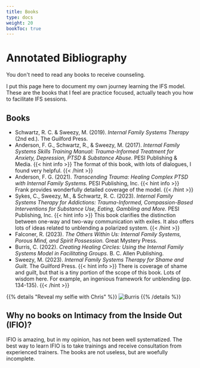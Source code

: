 ```yaml
---
title: Books
type: docs
weight: 20
bookToc: true
---
```


# Annotated Bibliography

You don't need to read any books to receive counseling.

I put this page here to document my own journey learning the IFS model.
These are the books that I feel are practice focused, actually teach you how to facilitate IFS sessions.

## Books

- Schwartz, R. C. & Sweezy, M. (2019). *Internal Family Systems Therapy* (2nd ed.). The Guilford Press.
- Anderson, F. G., Schwartz, R., & Sweezy, M. (2017). *Internal Family Systems Skills Training Manual: Trauma-Informed Treatment for Anxiety, Depression, PTSD & Substance Abuse.* PESI Publishing & Media.
    {{< hint info >}}
    The format of this book, with lots of dialogues, I found very helpful.
    {{< /hint >}}
- Anderson, F. G. (2021). *Transcending Trauma: Healing Complex PTSD with Internal Family Systems.* PESI Publishing, Inc.
    {{< hint info >}}
    Frank provides wonderfully detailed coverage of the model.
    {{< /hint >}}
- Sykes, C., Sweezy, M., & Schwartz, R. C. (2023). *Internal Family Systems Therapy for Addictions: Trauma-Informed, Compassion-Based Interventions for Substance Use, Eating, Gambling and More.* PESI Publishing, Inc.
    {{< hint info >}}
    This book clarifies the distinction between one-way and two-way communication with exiles. It also offers lots of ideas related to unblending a polarized system.
    {{< /hint >}}
- Falconer, R. (2023). *The Others Within Us: Internal Family Systems, Porous Mind, and Spirit Possession.* Great Mystery Press.
- Burris, C. (2022). *Creating Healing Circles: Using the Internal Family Systems Model in Facilitating Groups.* B. C. Allen Publishing.
- Sweezy, M. (2023). *Internal Family Systems Therapy for Shame and Guilt.* The Guilford Press.
    {{< hint info >}}
    There is coverage of shame and guilt, but that is a tiny portion of the scope of this book. Lots of wisdom here. For example, an ingenious framework for unblending (pp. 134-135).
    {{< /hint >}}

{{% details "Reveal my selfie with Chris" %}}
![Burris](burris-2023.webp)
{{% /details %}}

## Why no books on Intimacy from the Inside Out (IFIO)?

IFIO is amazing, but in my opinion, has not been well systematized.
The best way to learn IFIO is to take trainings and receive consultation from experienced trainers.
The books are not useless, but are woefully incomplete.
